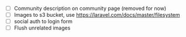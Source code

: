 - [ ] Community description on community page (removed for now)
- [ ] Images to s3 bucket, use https://laravel.com/docs/master/filesystem
- [ ] social auth to login form
- [ ] Flush unrelated images
